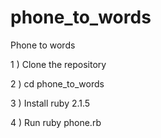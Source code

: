 # phone_to_words
Phone to words

1 ) Clone the repository

2 ) cd phone_to_words

3 ) Install ruby 2.1.5

4 ) Run ruby phone.rb
